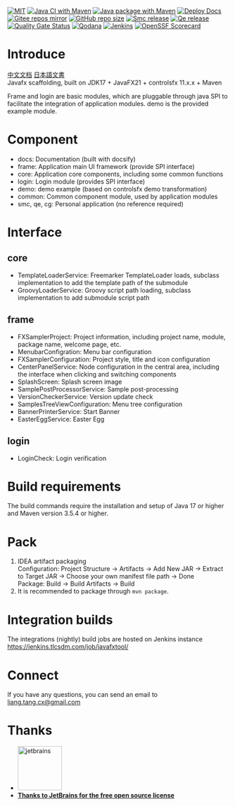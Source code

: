 [![MIT](https://badgen.net/github/license/unknowIfGuestInDream/javafxTool)](https://github.com/unknowIfGuestInDream/javafxTool?tab=MIT-1-ov-file#readme)
[![Java CI with Maven](https://github.com/unknowIfGuestInDream/javafxTool/actions/workflows/maven.yml/badge.svg)](https://github.com/unknowIfGuestInDream/javafxTool/actions/workflows/maven.yml)
[![Java package with Maven](https://github.com/unknowIfGuestInDream/javafxTool/actions/workflows/artifact.yml/badge.svg?branch=master)](https://github.com/unknowIfGuestInDream/javafxTool/actions/workflows/artifact.yml)
[![Deploy Docs](https://github.com/unknowIfGuestInDream/javafxTool/actions/workflows/deploy-docs.yml/badge.svg?branch=master)](https://javafxtool.tlcsdm.com/)
[![Gitee repos mirror](https://github.com/unknowIfGuestInDream/javafxTool/actions/workflows/sync-gitee.yml/badge.svg?branch=master)](https://gitee.com/unknowIfGuestInDream/javafxTool)
[![GitHub repo size](https://img.shields.io/github/repo-size/unknowIfGuestInDream/javafxTool)](https://github.com/unknowIfGuestInDream/javafxTool)
[![Smc release](https://img.shields.io/github/v/release/unknowIfGuestInDream/javafxTool?filter=v*-smc)](https://github.com/unknowIfGuestInDream/javafxTool/releases?q=smc&expanded=true)
[![Qe release](https://img.shields.io/github/v/release/unknowIfGuestInDream/javafxTool?filter=v*-qe)](https://github.com/unknowIfGuestInDream/javafxTool/releases?q=qe&expanded=true)
[![Quality Gate Status](https://sonarcloud.io/api/project_badges/measure?project=unknowIfGuestInDream_javafxTool&metric=alert_status)](https://sonarcloud.io/summary/new_code?id=unknowIfGuestInDream_javafxTool)
[![Qodana](https://github.com/unknowIfGuestInDream/javafxTool/actions/workflows/qodana_code_quality.yml/badge.svg)](https://github.com/unknowIfGuestInDream/javafxTool/actions/workflows/qodana_code_quality.yml)
[![Jenkins](https://jenkins.tlcsdm.com/job/javafxtool/badge/icon)](https://jenkins.tlcsdm.com/job/javafxtool)
[![OpenSSF Scorecard](https://api.scorecard.dev/projects/github.com/unknowIfGuestInDream/javafxTool/badge)](https://scorecard.dev/viewer/?uri=github.com/unknowIfGuestInDream/javafxTool)

# Introduce

[中文文档](./README_zh.md)  [日本語文書](./README_jp.md)\
Javafx scaffolding, built on JDK17 + JavaFX21 + controlsfx 11.x.x + Maven

Frame and login are basic modules, which are pluggable through java SPI to facilitate the integration of application
modules. demo is the provided example module.

# Component

- docs: Documentation (built with docsify)
- frame: Application main UI framework (provide SPI interface)
- core: Application core components, including some common functions
- login: Login module (provides SPI interface)
- demo: demo example (based on controlsfx demo transformation)
- common: Common component module, used by application modules
- smc, qe, cg: Personal application (no reference required)

# Interface

## core

- TemplateLoaderService: Freemarker TemplateLoader loads, subclass implementation to add the template path of the
  submodule
- GroovyLoaderService: Groovy script path loading, subclass implementation to add submodule script path

## frame

- FXSamplerProject: Project information, including project name, module, package name, welcome page, etc.
- MenubarConfigration: Menu bar configuration
- FXSamplerConfiguration: Project style, title and icon configuration
- CenterPanelService: Node configuration in the central area, including the interface when clicking and switching
  components
- SplashScreen: Splash screen image
- SamplePostProcessorService: Sample post-processing
- VersionCheckerService: Version update check
- SamplesTreeViewConfiguration: Menu tree configuration
- BannerPrinterService: Start Banner
- EasterEggService: Easter Egg

## login

- LoginCheck: Login verification

# Build requirements

The build commands require the installation and setup of Java 17 or higher and Maven version 3.5.4 or higher.

# Pack

1. IDEA artifact packaging\
   Configuration: Project Structure -> Artifacts -> Add New JAR -> Extract to Target JAR -> Choose your own manifest
   file
   path -> Done\
   Package: Build -> Build Artifacts -> Build
2. It is recommended to package through `mvn package`.

# Integration builds

The integrations (nightly) build jobs are hosted on Jenkins instance https://jenkins.tlcsdm.com/job/javafxtool/

# Connect

If you have any questions, you can send an email to liang.tang.cx@gmail.com

# Thanks

- <a href="https://jb.gg/OpenSource"><img src="https://resources.jetbrains.com/storage/products/company/brand/logos/jb_beam.png?_gl=1*98642y*_ga*MTIxMDA5OTM5Ni4xNjgwMzQyNjgy*_ga_9J976DJZ68*MTY4MTIxMDIzMy41LjEuMTY4MTIxMTE1MS4wLjAuMA..&_ga=2.268101710.1369693703.1681210234-1210099396.1680342682" width="100px" alt="jetbrains">
- **Thanks to JetBrains for the free open source license**</a>
